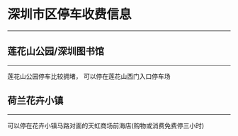 # 深圳市区停车收费信息
***
## 莲花山公园/深圳图书馆
***
莲花山公园停车比较拥堵， 可以停在莲花山西门入口停车场
## 荷兰花卉小镇
***
可以停在花卉小镇马路对面的天虹商场前海店(购物或消费免费停三小时) 
